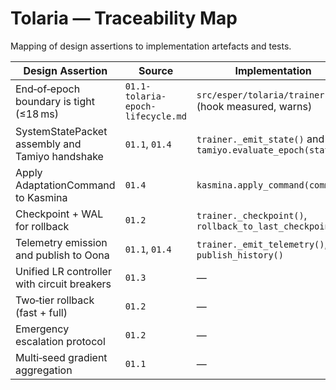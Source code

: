 # Tolaria — Traceability Map

Mapping of design assertions to implementation artefacts and tests.

| Design Assertion | Source | Implementation | Tests |
| --- | --- | --- | --- |
| End‑of‑epoch boundary is tight (≤18 ms) | `01.1-tolaria-epoch-lifecycle.md` | `src/esper/tolaria/trainer.py` (hook measured, warns) | `tests/tolaria/test_tolaria_trainer.py` (budget check) |
| SystemStatePacket assembly and Tamiyo handshake | `01.1`, `01.4` | `trainer._emit_state()` and `tamiyo.evaluate_epoch(state)` | `tests/tolaria/test_tolaria_trainer.py` (states exist, Tamiyo stub used) |
| Apply AdaptationCommand to Kasmina | `01.4` | `kasmina.apply_command(command)` | `tests/integration/test_control_loop.py` (Kasmina probe) |
| Checkpoint + WAL for rollback | `01.2` | `trainer._checkpoint()`, `rollback_to_last_checkpoint()` | `tests/tolaria/test_tolaria_trainer.py::test_tolaria_checkpoint_and_rollback` |
| Telemetry emission and publish to Oona | `01.1`, `01.4` | `trainer._emit_telemetry()`, `publish_history()` | `tests/tolaria/test_tolaria_trainer.py::test_tolaria_publish_history_to_oona` |
| Unified LR controller with circuit breakers | `01.3` | — | — |
| Two‑tier rollback (fast + full) | `01.2` | — | — |
| Emergency escalation protocol | `01.2` | — | — |
| Multi‑seed gradient aggregation | `01.1` | — | — |

